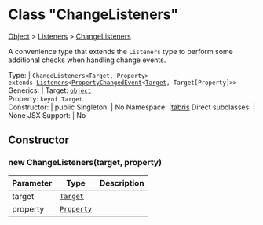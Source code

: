 ---
---
# Class "ChangeListeners"

<a href="https://developer.mozilla.org/en-US/docs/Web/JavaScript/Reference/Global_Objects/Object" title="View &quot;Object&quot; on MDN">Object</a> > <a href="Listeners.html" title="Listeners Class Reference">Listeners</a> > <a href="#" >ChangeListeners</a>

A convenience type that extends the `Listeners` type to perform some additional checks when handling change events.


Type: | <code style="white-space: nowrap">ChangeListeners&lt;Target, Property&gt;<br/>extends <a href="Listeners.html" title="Listeners Class Reference">Listeners</a>&lt;<a href="../types.html#propertychangedeventtargettype-valuetype" title="PropertyChangedEvent&lt;TargetType, ValueType&gt;">PropertyChangedEvent</a>&lt;<a href="#generics" title="Generic Parameter&quot;Target&quot;">Target</a>, Target[Property]&gt;&gt;</code>
Generics: | <span id="generics">Target: <code style="white-space: nowrap"><a href="https://developer.mozilla.org/en-US/docs/Web/JavaScript/Reference/Global_Objects/Object" title="View &quot;Object&quot; on MDN">object</a></code><br/>Property: <code style="white-space: nowrap">keyof Target</code><br/></span>
Constructor: | public
Singleton: | No
Namespace: |<a href="../modules.html#startup" >tabris</a>
Direct subclasses: | None
JSX Support: | No


## Constructor

### new ChangeListeners(target, property)

Parameter|Type|Description
-|-|-
target | <code style="white-space: nowrap"><a href="#generics" title="Generic Parameter&quot;Target&quot;">Target</a></code> | 
property | <code style="white-space: nowrap"><a href="#generics" title="Generic Parameter&quot;Property&quot;">Property</a></code> | 
